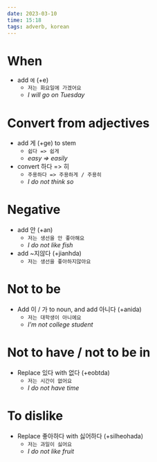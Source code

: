 ```yaml
---
date: 2023-03-10
time: 15:18
tags: adverb, korean
---
```


# When

-   add `에` (+e)
    -   `저는 화요일에 가겠어요`
    -   _I will go on Tuesday_

# Convert from adjectives

-   add 게 (+ge) to stem
    -   `쉽다 => 쉽게`
    -   _easy => easily_
-   convert 하다 => 히
    -   `주용하다 => 주용하게 / 주용히`
    -   _I do not think so_

# Negative

-   add 안 (+an)
    -   `저는 생선을 안 좋아해요`
    -   _I do not like fish_
-   add ~지않다 (+jianhda)
    -   `저는 생선을 좋아하지않아요`

# Not to be

-   Add 이 / 가 to noun, and add 아니다 (+anida)
    -   `저는 대학생이 아니에요`
    -   _I’m not college student_

# Not to have / not to be in

-   Replace 있다 with 없다 (+eobtda)
    -   `저는 시간이 없어요`
    -   _I do not have time_

# To dislike

-   Replace 좋아하다 with 싫어하다 (+silheohada)
    -   `저는 과일이 싫어요`
    -   _I do not like fruit_
